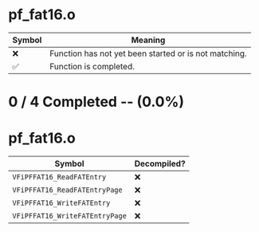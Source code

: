 # pf_fat16.o
| Symbol | Meaning 
| ------------- | ------------- 
| :x: | Function has not yet been started or is not matching. 
| :white_check_mark: | Function is completed. 


# 0 / 4 Completed -- (0.0%)
# pf_fat16.o
| Symbol | Decompiled? |
| ------------- | ------------- |
| `VFiPFFAT16_ReadFATEntry` | :x: |
| `VFiPFFAT16_ReadFATEntryPage` | :x: |
| `VFiPFFAT16_WriteFATEntry` | :x: |
| `VFiPFFAT16_WriteFATEntryPage` | :x: |
